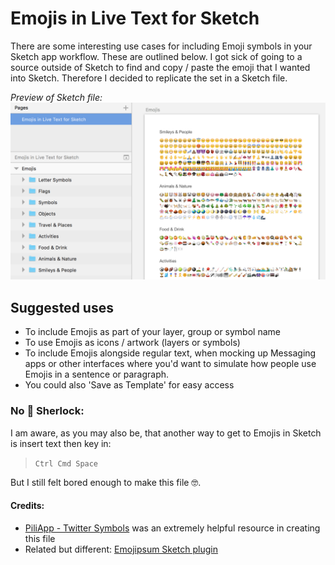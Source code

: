 # Emojis in Live Text for Sketch

There are some interesting use cases for including Emoji symbols in your Sketch app workflow. These are outlined below. I got sick of going to a source outside of Sketch to find and copy / paste the emoji that I wanted into Sketch. Therefore I decided to replicate the set in a Sketch file. 

_Preview of Sketch file:_
![alt tag](https://github.com/jydesign/Emojis-in-Live-Text-for-Sketch/blob/master/emojis-sketch-preview.png)

## Suggested uses
* To include Emojis as part of your layer, group or symbol name
* To use Emojis as icons / artwork (layers or symbols)
* To include Emojis alongside regular text, when mocking up Messaging apps or other interfaces where you'd want to simulate how people use Emojis in a sentence or paragraph.
* You could also 'Save as Template' for easy access

### No 💩 Sherlock:

I am aware, as you may also be, that another way to get to Emojis in Sketch is insert text then key in:

> `Ctrl Cmd Space`

But I still felt bored enough to make this file 🤓.

#### Credits:

* [PiliApp - Twitter Symbols](https://www.piliapp.com/twitter-symbols/) was an extremely helpful resource in creating this file
* Related but different: [Emojipsum Sketch plugin](https://github.com/Kuchengnom/emojipsum-Sketch-Plugin)
